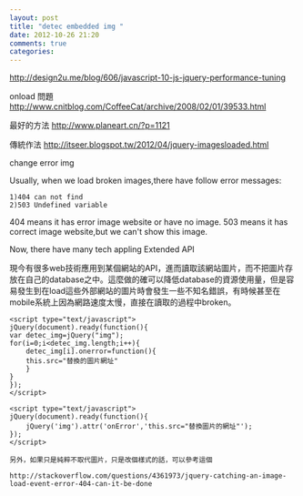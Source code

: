 ```yaml
---
layout: post
title: "detec embedded img "
date: 2012-10-26 21:20
comments: true
categories: 
---
```


http://design2u.me/blog/606/javascript-10-js-jquery-performance-tuning

onload 問題
http://www.cnitblog.com/CoffeeCat/archive/2008/02/01/39533.html

最好的方法
http://www.planeart.cn/?p=1121

傳統作法
http://itseer.blogspot.tw/2012/04/jquery-imagesloaded.html


change error img


Usually, when we load broken images,there have follow error messages:

	1)404 can not find
	2)503 Undefined variable

404 means it has error image website or have no image.
503 means it has correct image website,but we can't show this image.

Now, there have many tech appling Extended API

現今有很多web技術應用到某個網站的API，進而讀取該網站圖片，而不把圖片存放在自己的database之中。這麼做的確可以降低database的資源使用量，但是容易發生到在load這些外部網站的圖片時會發生一些不知名錯誤，有時候甚至在mobile系統上因為網路速度太慢，直接在讀取的過程中broken。

	<script type="text/javascript">
	jQuery(document).ready(function(){
	var detec_img=jQuery("img");
	for(i=0;i<detec_img.length;i++){
		detec_img[i].onerror=function(){
		this.src="替換的圖片網址"
		}
	}
	});
	</script>

	<script type="text/javascript">
	jQuery(document).ready(function(){
		jQuery('img').attr('onError','this.src="替換圖片的網址"');
	});
	</script>

	另外，如果只是純粹不取代圖片，只是改個樣式的話，可以參考這個
	
	http://stackoverflow.com/questions/4361973/jquery-catching-an-image-load-event-error-404-can-it-be-done